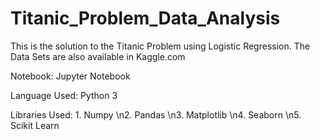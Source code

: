 # Titanic_Problem_Data_Analysis

This is the solution to the Titanic Problem using Logistic Regression. The Data Sets are also available in Kaggle.com

Notebook: Jupyter Notebook

Language Used: Python 3

Libraries Used: 1. Numpy
		\n2. Pandas
		\n3. Matplotlib
		\n4. Seaborn
		\n5. Scikit Learn
